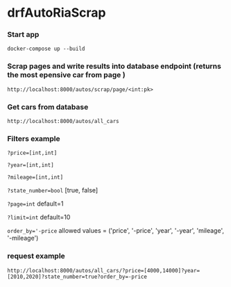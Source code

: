 # drfAutoRiaScrap

### Start app

    docker-compose up --build

### Scrap pages and write results into database endpoint (returns the most epensive car from page )

`http://localhost:8000/autos/scrap/page/<int:pk>`

### Get cars from database

`http://localhost:8000/autos/all_cars`

### Filters example

`?price=[int,int]`

`?year=[int,int]`

`?mileage=[int,int]`

`?state_number=bool` [true, false]

`?page=int` default=1

`?limit=int` default=10

`order_by='-price` allowed values = ('price', '-price', 'year', '-year', 'mileage', '-mileage')

### request example

`http://localhost:8000/autos/all_cars/?price=[4000,14000]?year=[2010,2020]?state_number=true?order_by=-price`